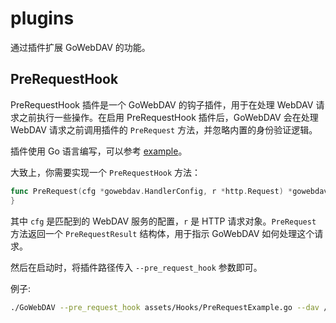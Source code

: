 # plugins

通过插件扩展 GoWebDAV 的功能。

## PreRequestHook

PreRequestHook 插件是一个 GoWebDAV 的钩子插件，用于在处理 WebDAV 请求之前执行一些操作。在启用 PreRequestHook 插件后，GoWebDAV 会在处理 WebDAV 请求之前调用插件的 `PreRequest` 方法，并忽略内置的身份验证逻辑。

插件使用 Go 语言编写，可以参考 [example](../assets/Plugins/PreRequestExample.go)。

大致上，你需要实现一个 `PreRequestHook` 方法：

```go
func PreRequest(cfg *gowebdav.HandlerConfig, r *http.Request) *gowebdav.PreRequestResult {
}
```

其中 `cfg` 是匹配到的 WebDAV 服务的配置，`r` 是 HTTP 请求对象。`PreRequest` 方法返回一个 `PreRequestResult` 结构体，用于指示 GoWebDAV 如何处理这个请求。

然后在启动时，将插件路径传入 `--pre_request_hook` 参数即可。

例子:

```sh
./GoWebDAV --pre_request_hook assets/Hooks/PreRequestExample.go --dav /dav1,./dir1,null,null,true;/dav2,./dir2,null,null,true
```
